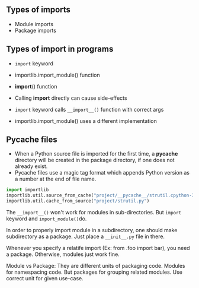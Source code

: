 ## Types of imports
* Module imports
* Package imports

## Types of import in programs
* `import` keyword
* importlib.import_module() function
* __import__() function

* Calling __import__ directly can cause side-effects
* `import` keyword calls `__import__()` function with correct args
* importlib.import_module() uses a different implementation

## Pycache files
* When a Python source file is imported for the first time, a __pycache__ directory will be created in the package directory, if one does not already exist.
* Pycache files use a magic tag format which appends Python version as a number at the end of file name.

```python
import importlib
importlib.util.source_from_cache("project/__pycache__/strutil.cpython-310.pyc")
importlib.util.cache_from_source("project/strutil.py")
```


 The `__import__()` won't work for modules in sub-directories. But `import` keyword and `import_module()`do.

In order to properly import module in a subdirectory, one should make subdirectory as a package. Just place a `__init__.py` file in there.

Whenever you specify a relatife import (Ex: from .foo import bar), you need a package. Otherwise, modules just work fine.

Module vs Package: They are different units of packaging code. Modules for namespacing code. But packages for grouping related modules. Use correct unit for given use-case.